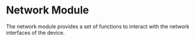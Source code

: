 # Network Module

The network module provides a set of functions to interact with the network interfaces of the device.

